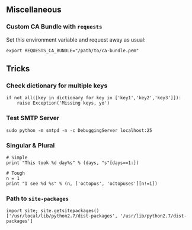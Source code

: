 Miscellaneous
-------------

### Custom CA Bundle with `requests`

Set this environment variable and request away as usual:

    export REQUESTS_CA_BUNDLE="/path/to/ca-bundle.pem"

Tricks
------

### Check dictionary for multiple keys

    if not all([key in dictionary for key in ['key1','key2','key3']]):
        raise Exception('Missing keys, yo')

### Test SMTP Server

    sudo python -m smtpd -n -c DebuggingServer localhost:25

### Singular & Plural

    # Simple
    print "This took %d day%s" % (days, "s"[days==1:])

    # Tough
    n = 1
    print "I see %d %s" % (n, ['octopus', 'octopuses'][n!=1])

### Path to `site-packages`

    import site; site.getsitepackages()
    ['/usr/local/lib/python2.7/dist-packages', '/usr/lib/python2.7/dist-packages']
